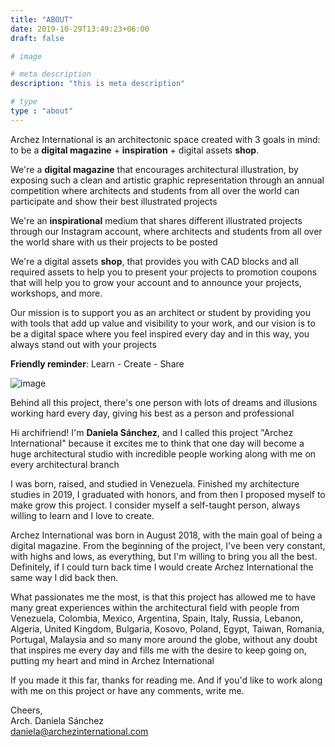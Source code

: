 ```yaml
---
title: "ABOUT"
date: 2019-10-29T13:49:23+06:00
draft: false

# image

# meta description
description: "this is meta description"

# type
type : "about"
---
```


Archez International is an architectonic space created with 3 goals in mind: to be a **digital magazine** + **inspiration** + digital assets **shop**.

We're a **digital magazine** that encourages architectural illustration, by exposing such a clean and artistic graphic representation through an annual competition where architects and students from all over the world can participate and show their best illustrated projects

We're an **inspirational** medium that shares different illustrated projects through our Instagram account, where architects and students from all over the world share with us their projects to be posted

We're a digital assets **shop**, that provides you with CAD blocks and all required assets to help you to present your projects to promotion coupons that will help you to grow your account and to announce your projects, workshops, and more.

Our mission is to support you as an architect or student by providing you with tools that add up value and visibility to your work, and our vision is to be a digital space where you feel inspired every day and in this way, you always stand out with your projects

**Friendly reminder**: Learn - Create - Share	

![image](../../images/author.jpg)

Behind all this project, there's one person with lots of dreams and illusions working hard every day, giving his best as a person and professional

Hi archifriend! I'm **Daniela Sánchez**, and I called this project "Archez International" because it excites me to think that one day will become a huge architectural studio with incredible people working along with me on every architectural branch

I was born, raised, and studied in Venezuela. Finished my architecture studies in 2019, I graduated with honors, and from then I proposed myself to make grow this project. I consider myself a self-taught person, always willing to learn and I love to create.

Archez International was born in August 2018, with the main goal of being a digital magazine. From the beginning of the project, I've been very constant, with highs and lows, as everything, but I'm willing to bring you all the best. Definitely, if I could turn back time I would create Archez International the same way I did back then.

What passionates me the most, is that this project has allowed me to have many great experiences within the architectural field with people from Venezuela, Colombia, Mexico, Argentina, Spain, Italy, Russia, Lebanon, Algeria, United Kingdom, Bulgaria, Kosovo, Poland, Egypt, Taiwan, Romania, Portugal, Malaysia and so many more around the globe, without any doubt that inspires me every day and fills me with the desire to keep going on, putting my heart and mind in Archez International

If you made it this far, thanks for reading me. And if you'd like to work along with me on this project or have any comments, write me.

Cheers,  
Arch. Daniela Sánchez  
daniela@archezinternational.com  